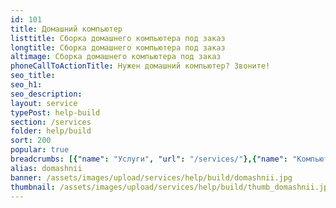 ```yaml
---
id: 101
title: Домашний компьютер
listtitle: Сборка домашнего компьютера под заказ
longtitle: Сборка домашнего компьютера под заказ
altimage: Сборка домашнего компьютера под заказ
phoneCallToActionTitle: Нужен домашний компьютер? Звоните!
seo_title: 
seo_h1: 
seo_description: 
layout: service
typePost: help-build
section: /services
folder: help/build
sort: 200
popular: true
breadcrumbs: [{"name": "Услуги", "url": "/services/"},{"name": "Компьютерная помощь", "url": "/services/help/"},{"name": "Сборка компьютера", "url": "/services/help/build/"}]
alias: domashnii
banner: /assets/images/upload/services/help/build/domashnii.jpg
thumbnail: /assets/images/upload/services/help/build/thumb_domashnii.jpg
---
```


